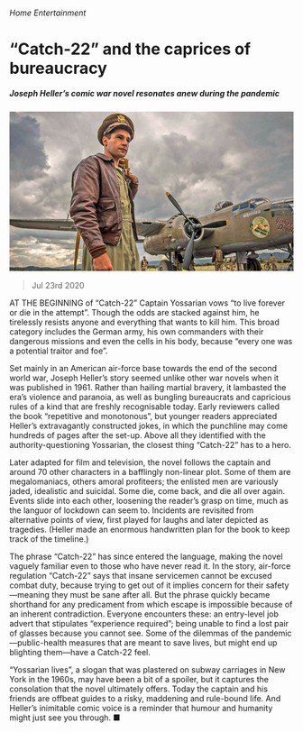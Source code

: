 ###### Home Entertainment

# “Catch-22” and the caprices of bureaucracy 

##### Joseph Heller’s comic war novel resonates anew during the pandemic 

![image](images/20200725_BKP007_0.jpg) 

> Jul 23rd 2020 

AT THE BEGINNING of “Catch-22” Captain Yossarian vows “to live forever or die in the attempt”. Though the odds are stacked against him, he tirelessly resists anyone and everything that wants to kill him. This broad category includes the German army, his own commanders with their dangerous missions and even the cells in his body, because “every one was a potential traitor and foe”.

Set mainly in an American air-force base towards the end of the second world war, Joseph Heller’s story seemed unlike other war novels when it was published in 1961. Rather than hailing martial bravery, it lambasted the era’s violence and paranoia, as well as bungling bureaucrats and capricious rules of a kind that are freshly recognisable today. Early reviewers called the book “repetitive and monotonous”, but younger readers appreciated Heller’s extravagantly constructed jokes, in which the punchline may come hundreds of pages after the set-up. Above all they identified with the authority-questioning Yossarian, the closest thing “Catch-22” has to a hero.


Later adapted for film and television, the novel follows the captain and around 70 other characters in a bafflingly non-linear plot. Some of them are megalomaniacs, others amoral profiteers; the enlisted men are variously jaded, idealistic and suicidal. Some die, come back, and die all over again. Events slide into each other, loosening the reader’s grasp on time, much as the languor of lockdown can seem to. Incidents are revisited from alternative points of view, first played for laughs and later depicted as tragedies. (Heller made an enormous handwritten plan for the book to keep track of the timeline.)

The phrase “Catch-22” has since entered the language, making the novel vaguely familiar even to those who have never read it. In the story, air-force regulation “Catch-22” says that insane servicemen cannot be excused combat duty, because trying to get out of it implies concern for their safety—meaning they must be sane after all. But the phrase quickly became shorthand for any predicament from which escape is impossible because of an inherent contradiction. Everyone encounters these: an entry-level job advert that stipulates “experience required”; being unable to find a lost pair of glasses because you cannot see. Some of the dilemmas of the pandemic—public-health measures that are meant to save lives, but might end up blighting them—have a Catch-22 feel.

“Yossarian lives”, a slogan that was plastered on subway carriages in New York in the 1960s, may have been a bit of a spoiler, but it captures the consolation that the novel ultimately offers. Today the captain and his friends are offbeat guides to a risky, maddening and rule-bound life. And Heller’s inimitable comic voice is a reminder that humour and humanity might just see you through. ■

